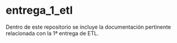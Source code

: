# entrega_1_etl
Dentro de este repositorio se incluye la documentación pertinente relacionada con la 1ª entrega de ETL.

